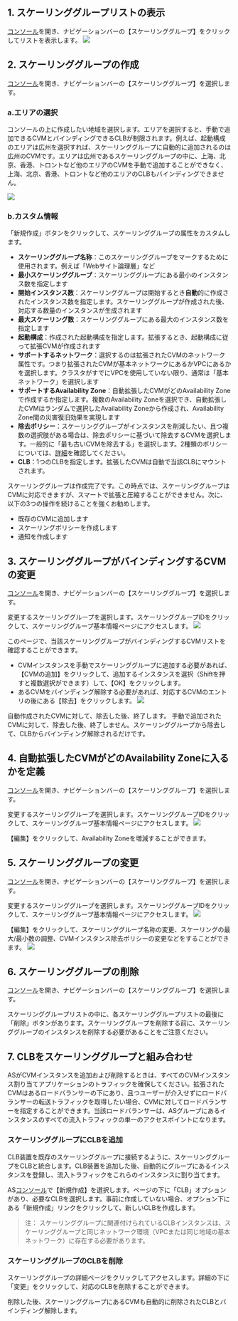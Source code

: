 ## 1. スケーリンググループリストの表示

[コンソール](https://console.cloud.tencent.com/autoscaling)を開き、ナビゲーションバーの【スケーリンググループ】をクリックしてリストを表示します。
![](//mccdn.qcloud.com/static/img/ff713a0ff792e49e5e8e099e59251b5a/image.png)

## 2. スケーリンググループの作成

[コンソール](https://console.cloud.tencent.com/autoscaling/config)を開き、ナビゲーションバーの【スケーリンググループ】を選択します。

### a.エリアの選択

コンソールの上に作成したい地域を選択します。エリアを選択すると、手動で追加できるCVMとバインディングできるCLBが制限されます。例えば、起動構成のエリアは広州を選択すれば、スケーリンググループに自動的に追加されるのは広州のCVMです。エリアは広州であるスケーリンググループの中に、上海、北京、香港、トロントなど他のエリアのCVMを手動で追加することができなく、上海、北京、香港、トロントなど他のエリアのCLBもバインディングできません。

![](https://mc.qcloudimg.com/static/img/fc2af25ac2023adb97f427aa68b72ff4/image.jpg)

### b.カスタム情報
「新規作成」ボタンをクリックして、スケーリンググループの属性をカスタムします。

  - **スケーリンググループ名称**：このスケーリンググループをマークするために使用されます。例えば「Webサイト論理層」など
  - **最小スケーリンググループ**：スケーリンググループにある最小のインスタンス数を指定します
  - **開始インスタンス数**：スケーリンググループは開始するとき**自動**的に作成されたインスタンス数を指定します。スケーリンググループが作成された後、対応する数量のインスタンスが生成されます
  - **最大スケーリング数**：スケーリンググループにある最大のインスタンス数を指定します
  - **起動構成**：作成された起動構成を指定します。拡張するとき、起動構成に従って拡張CVMが作成されます
  - **サポートするネットワーク**：選択するのは拡張されたCVMのネットワーク属性です。つまり拡張されたCVMが基本ネットワークにあるかVPCにあるかを選択します。クラスタがすでにVPCを使用していない限り、通常は「基本ネットワーク」を選択します
  - **サポートするAvailability Zone**：自動拡張したCVMがどのAvailability Zoneで作成するか指定します。複数のAvailability Zoneを選択でき、自動拡張したCVMはランダムで選択したAvailability Zoneから作成され、Availability Zone間の災害復旧効果を実現します
  - **除去ポリシー**：スケーリンググループがインスタンスを削減したい、且つ複数の選択肢がある場合は、除去ポリシーに基づいて除去するCVMを選択します。一般的に「最も古いCVMを除去する」を選択します。2種類のポリシーについては、[詳細](https://cloud.tencent.com/document/product/377/4166#13.-.E4.BC.B8.E7.BC.A9.E7.BB.84.E7.A7.BB.E5.87.BA.E7.AD.96.E7.95.A5.E7.9A.84.E5.85.B7.E4.BD.93.E8.A7.84.E5.88.99.E6.98.AF.E4.BB.80.E4.B9.88.EF.BC.9F)を確認してください。
  - **CLB**：1つのCLBを指定します。拡張したCVMは自動で当該CLBにマウントされます。

スケーリンググループは作成完了です。この時点では、スケーリンググループはCVMに対応できますが、スマートで拡張と圧縮することができません。次に、以下の3つの操作を続けることを強くお勧めします。
 - 既存のCVMに追加します
 - スケーリングポリシーを作成します
 - 通知を作成します


## 3. スケーリンググループがバインディングするCVMの変更
[コンソール](https://console.cloud.tencent.com/autoscaling)を開き、ナビゲーションバーの【スケーリンググループ】を選択します。

変更するスケーリンググループを選択します。スケーリンググループIDをクリックして、スケーリンググループ基本情報ページにアクセスします。
![](//mccdn.qcloud.com/static/img/bae3ec563534769d6c38143b60299d74/image.png)

このページで、当該スケーリンググループがバインディングするCVMリストを確認することができます。
- CVMインスタンスを手動でスケーリンググループに追加する必要があれば、【CVMの追加】をクリックして、追加するインスタンスを選択（Shiftを押すと複数選択ができます）して、【OK】をクリックします。
- あるCVMをバインディング解除する必要があれば、対応するCVMのエントリの後にある【除去】をクリックします。
![](//mccdn.qcloud.com/static/img/ac4e495a20c3aa69836f3eefb6fdb609/image.png)

自動作成されたCVMに対して、除去した後、終了します。
手動で追加されたCVMに対して、除去した後、終了しません。スケーリンググループから除去して、CLBからバインディング解除されるだけです。

## 4. 自動拡張したCVMがどのAvailability Zoneに入るかを定義
[コンソール](https://console.cloud.tencent.com/autoscaling)を開き、ナビゲーションバーの【スケーリンググループ】を選択します。

変更するスケーリンググループを選択します。スケーリンググループIDをクリックして、スケーリンググループ基本情報ページにアクセスします。
![](//mccdn.qcloud.com/static/img/bae3ec563534769d6c38143b60299d74/image.png)

【編集】をクリックして、Availability Zoneを増減することができます。


## 5. スケーリンググループの変更
[コンソール](https://console.cloud.tencent.com/autoscaling)を開き、ナビゲーションバーの【スケーリンググループ】を選択します。

変更するスケーリンググループを選択します。スケーリンググループIDをクリックして、スケーリンググループ基本情報ページにアクセスします。
![](//mccdn.qcloud.com/static/img/bae3ec563534769d6c38143b60299d74/image.png)

【編集】をクリックして、スケーリンググループ名称の変更、スケーリングの最大/最小数の調整、CVMインスタンス除去ポリシーの変更などをすることができます。
![](//mccdn.qcloud.com/static/img/19a6f7cc708a4288974a98d8a78263bd/image.png)

## 6. スケーリンググループの削除
[コンソール](https://console.cloud.tencent.com/autoscaling)を開き、ナビゲーションバーの【スケーリンググループ】を選択します。

スケーリンググループリストの中に、各スケーリンググループリストの最後に「削除」ボタンがあります。スケーリンググループを削除する前に、スケーリンググループのインスタンスを削除する必要があることをご注意ください。


## 7. CLBをスケーリンググループと組み合わせ
ASがCVMインスタンスを追加および削除するときは、すべてのCVMインスタンス割り当てアプリケーションのトラフィックを確保してください。拡張されたCVMはあるロードバランサーの下にあり、且つユーザーが介入せずにロードバランサーの転送トラフィックを取得したい場合、CVMに対してロードバランサーを指定することができます。当該ロードバランサーは、ASグループにあるインスタンスのすべての流入トラフィックの単一のアクセスポイントになります。

### スケーリンググループにCLBを追加

CLB装置を既存のスケーリンググループに接続するように、スケーリンググループをCLBと統合します。CLB装置を追加した後、自動的にグループにあるインスタンスを登録し、流入トラフィックをこれらのインスタンスに割り当てます。

AS[コンソール](https://console.cloud.tencent.com/autoscaling)で【新規作成】を選択します。ページの下に「CLB」オプションがあり、必要なCLBを選択します。事前に作成していない場合、オプション下にある「新規作成」リンクをクリックして、新しいCLBを作成します。

>注：
>スケーリンググループに関連付けられているCLBインスタンスは、スケーリンググループと同じネットワーク環境（VPCまたは同じ地域の基本ネットワーク）に存在する必要があります。


### スケーリンググループのCLBを削除
スケーリンググループの詳細ページをクリックしてアクセスします。詳細の下に「変更」をクリックして、対応のCLBを削除することができます。

削除した後、スケーリンググループにあるCVMも自動的に削除されたCLBとバインディング解除します。
